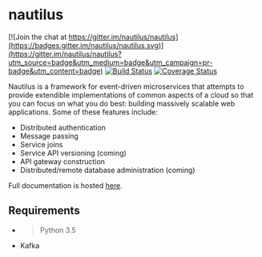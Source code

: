 # nautilus

[![Join the chat at https://gitter.im/nautilus/nautilus](https://badges.gitter.im/nautilus/nautilus.svg)](https://gitter.im/nautilus/nautilus?utm_source=badge&utm_medium=badge&utm_campaign=pr-badge&utm_content=badge)
[![Build Status](https://travis-ci.org/nautilus/nautilus.svg?branch=master)](https://travis-ci.org/nautilus/nautilus)
[![Coverage Status](https://coveralls.io/repos/github/nautilus/nautilus/badge.svg?branch=master)](https://coveralls.io/github/nautilus/nautilus?branch=master)

Nautilus is a framework for event-driven microservices that attempts to provide
extendible implementations of common aspects of a cloud so that you can focus
on what you do best: building massively scalable web applications. Some of these features include:

* Distributed authentication
* Message passing
* Service joins
* Service API versioning (coming)
* API gateway construction
* Distributed/remote database administration (coming)

Full documentation is hosted [here](http://nautilus.github.io/nautilus/).

## Requirements
* > Python 3.5
* Kafka
